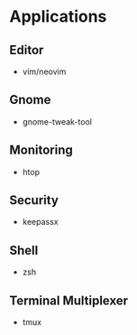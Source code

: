 # Applications

## Editor
* vim/neovim

## Gnome
* gnome-tweak-tool

## Monitoring
* htop

## Security
* keepassx

## Shell
* zsh

## Terminal Multiplexer
* tmux
